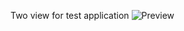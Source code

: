 Two view for test application
![Preview](https://github.com/StevenKirke/Test-App-Avtomobilka/assets/33865213/f7a13b4e-723b-4437-88af-3f7ad9521c6e)
